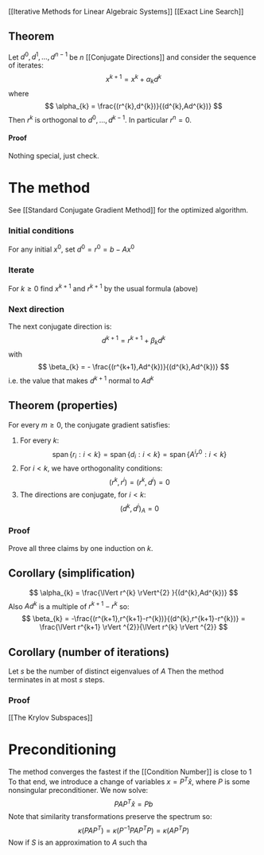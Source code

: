 [[Iterative Methods for Linear Algebraic Systems]]
[[Exact Line Search]]
## Theorem
Let $d^{0},d^{1},\dots,d^{n-1}$ be $n$ [[Conjugate Directions]]
and consider the sequence of iterates:
$$
x^{k+1}= x^{k} + \alpha_{k} d^{k}
$$
where 
$$
\alpha_{k} = \frac{(r^{k},d^{k})}{(d^{k},Ad^{k})}
$$
Then $r^{k}$ is orthogonal to $d^{0},\dots,d^{k-1}$.
In particular $r^{n}=0$.
#### Proof
Nothing special, just check.

# The method
See [[Standard Conjugate Gradient Method]] for the optimized algorithm.
### Initial conditions
For any initial $x^{0}$, set $d^{0}=r^{0}=b-Ax^{0}$
### Iterate
For $k\geq 0$ find $x^{k+1}$ and $r^{k+1}$ by the usual formula (above)
### Next direction
The next conjugate direction is:
$$
d^{k+1} = r^{k+1} +\beta_{k} d^{k}
$$
with
$$
\beta_{k} = - \frac{(r^{k+1},Ad^{k})}{(d^{k},Ad^{k})}
$$
i.e. the value that makes $d^{k+1}$ normal to $Ad^{k}$
## Theorem (properties)
For every $m\geq 0$, the conjugate gradient satisfies:
1. For every $k$:
$$
\operatorname{span}\{ r_{i} : i<k\}=\operatorname{span}\{ d_{i} : i<k\}=\operatorname{span}\{ A^{i}r^{0}:i<k \}
$$
2. For $i<k$, we have orthogonality conditions:
$$
(r^{k},r^{i})=(r^{k},d^{i}) = 0
$$
3. The directions are conjugate, for $i<k$:
$$
(d^{k},d^{i})_{A} = 0
$$
### Proof
Prove all three claims by one induction on $k$.
## Corollary (simplification)
$$
\alpha_{k} = \frac{\lVert r^{k} \rVert^{2} }{(d^{k},Ad^{k})}
$$
Also $Ad^{k}$ is a multiple of $r^{k+1}-r^{k}$ so:
$$
\beta_{k} = -\frac{(r^{k+1},r^{k+1}-r^{k})}{(d^{k},r^{k+1}-r^{k})} =  \frac{\lVert r^{k+1} \rVert ^{2}}{\lVert r^{k} \rVert ^{2}}
$$
## Corollary (number of iterations)
Let $s$ be the number of distinct eigenvalues of $A$
Then the method terminates in at most $s$ steps.
### Proof
[[The Krylov Subspaces]]

# Preconditioning
The method converges the fastest if the [[Condition Number]] is close to $1$
To that end, we introduce a change of variables $x=P^{T}\hat{x}$,
where $P$ is some nonsingular preconditioner. 
We now solve:
$$
PAP^{T}\hat{x}=Pb
$$
Note that similarity transformations preserve the spectrum so:
$$
\kappa(PAP^{T}) = \kappa(P^{-1}PAP^{T}P) = \kappa(AP^{T}P)
$$
Now if $S$ is an approximation to $A$ such tha